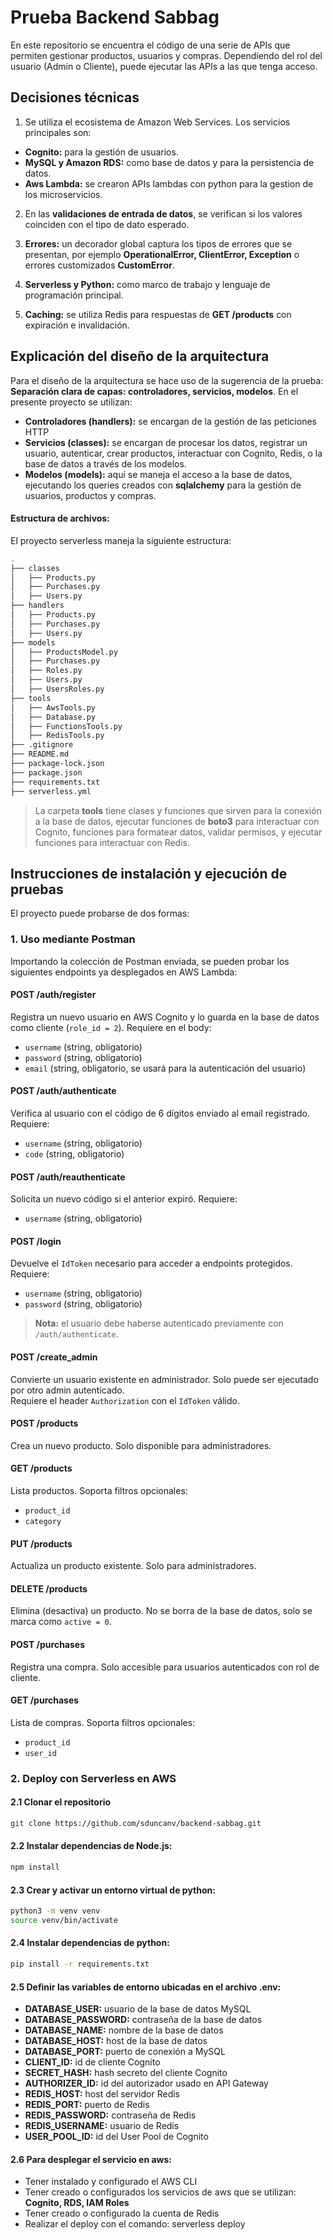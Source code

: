 # Prueba Backend Sabbag

En este repositorio se encuentra el código de una serie de APIs que permiten gestionar productos, usuarios y compras. Dependiendo del rol del usuario (Admin o Cliente), puede ejecutar las APIs a las que tenga acceso.


## Decisiones técnicas

1. Se utiliza el ecosistema de Amazon Web Services. Los servicios principales son:

  - **Cognito:** para la gestión de usuarios.
  - **MySQL y Amazon RDS:** como base de datos y para la persistencia de datos.
  - **Aws Lambda:** se crearon APIs lambdas con python para la gestion de los microservicios.

2. En las **validaciones de entrada de datos**, se verifican si los valores coinciden con el tipo de dato esperado.

3. **Errores:** un decorador global captura los tipos de errores que se presentan, por ejemplo **OperationalError, ClientError, Exception** o errores customizados **CustomError**.

4. **Serverless y Python:** como marco de trabajo y lenguaje de programación principal.

5. **Caching:** se utiliza Redis para respuestas de **GET /products** con expiración e invalidación.

## Explicación del diseño de la arquitectura

Para el diseño de la arquitectura se hace uso de la sugerencia de la prueba: **Separación clara de capas: controladores, servicios, modelos**.
En el presente proyecto se utilizan:
- **Controladores (handlers):** se encargan de la gestión de las peticiones HTTP
- **Servicios (classes):** se encargan de procesar los datos, registrar un usuario, autenticar, crear productos, interactuar con Cognito, Redis, o la base de datos a través de los modelos. 
- **Modelos (models):** aquí se maneja el acceso a la base de datos, ejecutando los queries creados con **sqlalchemy** para la gestión de usuarios, productos y compras.

#### Estructura de archivos:
El proyecto serverless maneja la siguiente estructura:
```bash
.
├── classes
│   ├── Products.py
│   ├── Purchases.py
│   ├── Users.py
├── handlers
│   ├── Products.py
│   ├── Purchases.py
│   ├── Users.py
├── models
│   ├── ProductsModel.py
│   ├── Purchases.py
│   ├── Roles.py
│   ├── Users.py
│   ├── UsersRoles.py
├── tools
│   ├── AwsTools.py
│   ├── Database.py
│   ├── FunctionsTools.py
│   ├── RedisTools.py
├── .gitignore
├── README.md
├── package-lock.json
├── package.json
├── requirements.txt
├── serverless.yml
```
> La carpeta **tools** tiene clases y funciones que sirven para la conexión a la base de datos, ejecutar funciones de **boto3** para interactuar con Cognito, funciones para formatear datos, validar permisos, y ejecutar funciones para interactuar con Redis.

## Instrucciones de instalación y ejecución de pruebas

El proyecto puede probarse de dos formas:

### 1. Uso mediante Postman

Importando la colección de Postman enviada, se pueden probar los siguientes endpoints ya desplegados en AWS Lambda:

#### **POST /auth/register**
Registra un nuevo usuario en AWS Cognito y lo guarda en la base de datos como cliente (`role_id = 2`). Requiere en el body:

- `username` (string, obligatorio)  
- `password` (string, obligatorio)  
- `email` (string, obligatorio, se usará para la autenticación del usuario)

#### **POST /auth/authenticate**
Verifica al usuario con el código de 6 dígitos enviado al email registrado. Requiere:

- `username` (string, obligatorio)  
- `code` (string, obligatorio)

#### **POST /auth/reauthenticate**
Solicita un nuevo código si el anterior expiró. Requiere:

- `username` (string, obligatorio)

#### **POST /login**
Devuelve el `IdToken` necesario para acceder a endpoints protegidos. Requiere:

- `username` (string, obligatorio)  
- `password` (string, obligatorio)

> **Nota:** el usuario debe haberse autenticado previamente con `/auth/authenticate`.

#### **POST /create_admin**
Convierte un usuario existente en administrador. Solo puede ser ejecutado por otro admin autenticado.  
Requiere el header `Authorization` con el `IdToken` válido.


#### **POST /products**
Crea un nuevo producto. Solo disponible para administradores.


#### **GET /products**
Lista productos. Soporta filtros opcionales:

- `product_id`  
- `category`


#### **PUT /products**
Actualiza un producto existente. Solo para administradores.


#### **DELETE /products**
Elimina (desactiva) un producto. No se borra de la base de datos, solo se marca como `active = 0`.


#### **POST /purchases**
Registra una compra. Solo accesible para usuarios autenticados con rol de cliente.


#### **GET /purchases**
Lista de compras. Soporta filtros opcionales:

- `product_id`  
- `user_id`


### 2. Deploy con Serverless en AWS

#### 2.1 Clonar el repositorio
``` bash
git clone https://github.com/sduncanv/backend-sabbag.git
```

#### 2.2 Instalar dependencias de Node.js:
``` bash
npm install
```

#### 2.3 Crear y activar un entorno virtual de python:
``` bash
python3 -m venv venv
source venv/bin/activate
```

#### 2.4 Instalar dependencias de python:
``` bash
pip install -r requirements.txt
```

#### 2.5 Definir las variables de entorno ubicadas en el archivo .env:
- **DATABASE_USER:** usuario de la base de datos MySQL
- **DATABASE_PASSWORD:** contraseña de la base de datos
- **DATABASE_NAME:** nombre de la base de datos
- **DATABASE_HOST:** host de la base de datos
- **DATABASE_PORT:** puerto de conexión a MySQL
- **CLIENT_ID:** id de cliente Cognito
- **SECRET_HASH:** hash secreto del cliente Cognito
- **AUTHORIZER_ID:** id del autorizador usado en API Gateway
- **REDIS_HOST:** host del servidor Redis
- **REDIS_PORT:** puerto de Redis
- **REDIS_PASSWORD:** contraseña de Redis
- **REDIS_USERNAME:** usuario de Redis
- **USER_POOL_ID:** id del User Pool de Cognito

#### 2.6 Para desplegar el servicio en aws:
- Tener instalado y configurado el AWS CLI
- Tener creado o configurados los servicios de aws que se utilizan: **Cognito, RDS, IAM Roles**
- Tener creado o configurado la cuenta de Redis
- Realizar el deploy con el comando: serverless deploy

